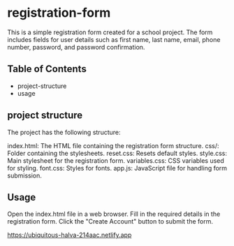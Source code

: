 # registration-form

This is a simple registration form created for a school project. The form includes fields for user details such as first name, last name, email, phone number, password, and password confirmation.

## Table of Contents
- project-structure
- usage

## project structure

The project has the following structure:

index.html: The HTML file containing the registration form structure.
css/: Folder containing the stylesheets.
reset.css: Resets default styles.
style.css: Main stylesheet for the registration form.
variables.css: CSS variables used for styling.
font.css: Styles for fonts.
app.js: JavaScript file for handling form submission.

## Usage

Open the index.html file in a web browser.
Fill in the required details in the registration form.
Click the "Create Account" button to submit the form.

https://ubiquitous-halva-214aac.netlify.app

